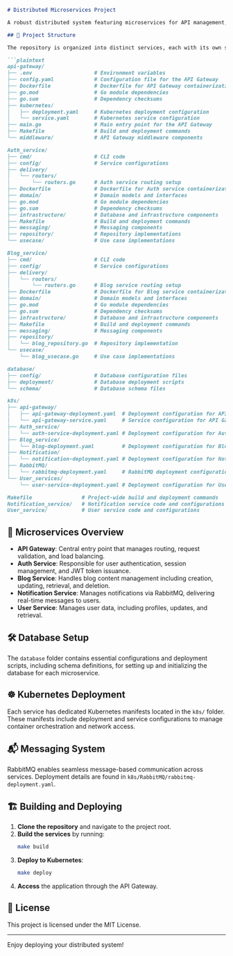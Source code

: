 
```markdown
# Distributed Microservices Project

A robust distributed system featuring microservices for API management, authentication, blogging, notifications, and user management. This project is containerized with Docker and deployed on Kubernetes, utilizing RabbitMQ for efficient inter-service messaging.

## 📂 Project Structure

The repository is organized into distinct services, each with its own set of dependencies, configurations, and Kubernetes deployment scripts:

```plaintext
api-gateway/
├── .env                    # Environment variables
├── config.yaml             # Configuration file for the API Gateway
├── Dockerfile              # Dockerfile for API Gateway containerization
├── go.mod                  # Go module dependencies
├── go.sum                  # Dependency checksums
├── kubernetes/
│   ├── deployment.yaml     # Kubernetes deployment configuration
│   └── service.yaml        # Kubernetes service configuration
├── main.go                 # Main entry point for the API Gateway
├── Makefile                # Build and deployment commands
└── middleware/             # API Gateway middleware components

Auth_service/
├── cmd/                    # CLI code
├── config/                 # Service configurations
├── delivery/
│   └── routers/
│       └── routers.go      # Auth service routing setup
├── Dockerfile              # Dockerfile for Auth service containerization
├── domain/                 # Domain models and interfaces
├── go.mod                  # Go module dependencies
├── go.sum                  # Dependency checksums
├── infrastructure/         # Database and infrastructure components
├── Makefile                # Build and deployment commands
├── messaging/              # Messaging components
├── repository/             # Repository implementations
└── usecase/                # Use case implementations

Blog_service/
├── cmd/                    # CLI code
├── config/                 # Service configurations
├── delivery/
│   └── routers/
│       └── routers.go      # Blog service routing setup
├── Dockerfile              # Dockerfile for Blog service containerization
├── domain/                 # Domain models and interfaces
├── go.mod                  # Go module dependencies
├── go.sum                  # Dependency checksums
├── infrastructure/         # Database and infrastructure components
├── Makefile                # Build and deployment commands
├── messaging/              # Messaging components
├── repository/
│   └── blog_repository.go  # Repository implementation
└── usecase/
    └── blog_usecase.go     # Use case implementations

database/
├── config/                 # Database configuration files
├── deployment/             # Database deployment scripts
└── schema/                 # Database schema files

k8s/
├── api-gateway/
│   ├── api-gateway-deployment.yaml  # Deployment configuration for API Gateway
│   └── api-gateway-service.yaml     # Service configuration for API Gateway
├── Auth_service/
│   └── auth-service-deployment.yaml # Deployment configuration for Auth service
├── Blog_service/
│   └── blog-deployment.yaml         # Deployment configuration for Blog service
├── Notification/
│   └── notification-deployment.yaml # Deployment configuration for Notification service
├── RabbitMQ/
│   └── rabbitmq-deployment.yaml     # RabbitMQ deployment configuration
└── User_services/
    └── user-service-deployment.yaml # Deployment configuration for User service

Makefile                # Project-wide build and deployment commands
Notification_service/   # Notification service code and configurations
User_service/           # User service code and configurations
```

## 🚀 Microservices Overview

- **API Gateway**: Central entry point that manages routing, request validation, and load balancing.
- **Auth Service**: Responsible for user authentication, session management, and JWT token issuance.
- **Blog Service**: Handles blog content management including creation, updating, retrieval, and deletion.
- **Notification Service**: Manages notifications via RabbitMQ, delivering real-time messages to users.
- **User Service**: Manages user data, including profiles, updates, and retrieval.

## 🛠️ Database Setup

The `database` folder contains essential configurations and deployment scripts, including schema definitions, for setting up and initializing the database for each microservice.

## ☸️ Kubernetes Deployment

Each service has dedicated Kubernetes manifests located in the `k8s/` folder. These manifests include deployment and service configurations to manage container orchestration and network access.

## 📬 Messaging System

RabbitMQ enables seamless message-based communication across services. Deployment details are found in `k8s/RabbitMQ/rabbitmq-deployment.yaml`.

## 🏗️ Building and Deploying

1. **Clone the repository** and navigate to the project root.
2. **Build the services** by running:
   ```bash
   make build
   ```
3. **Deploy to Kubernetes**:
   ```bash
   make deploy
   ```
4. **Access** the application through the API Gateway.

## 📝 License

This project is licensed under the MIT License.

---

Enjoy deploying your distributed system!
```
